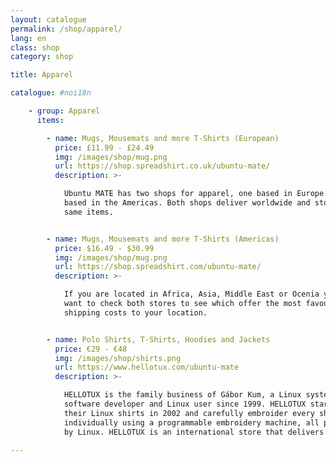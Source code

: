 ```yaml
---
layout: catalogue
permalink: /shop/apparel/
lang: en
class: shop
category: shop

title: Apparel

catalogue: #noi18n

    - group: Apparel
      items:

        - name: Mugs, Mousemats and more T-Shirts (European)
          price: £11.99 - £24.49
          img: /images/shop/mug.png
          url: https://shop.spreadshirt.co.uk/ubuntu-mate/
          description: >-

            Ubuntu MATE has two shops for apparel, one based in Europe and one
            based in the Americas. Both shops deliver worldwide and stock the
            same items.


        - name: Mugs, Mousemats and more T-Shirts (Americas)
          price: $16.49 - $30.99
          img: /images/shop/mug.png
          url: https://shop.spreadshirt.com/ubuntu-mate/
          description: >-

            If you are located in Africa, Asia, Middle East or Ocenia you may
            want to check both stores to see which offer the most favourable
            shipping costs to your location.


        - name: Polo Shirts, T-Shirts, Hoodies and Jackets
          price: €29 - €48
          img: /images/shop/shirts.png
          url: https://www.hellotux.com/ubuntu-mate
          description: >-

            HELLOTUX is the family business of Gábor Kum, a Linux system administrator,
            software developer and Linux user since 1999. HELLOTUX started making
            their Linux shirts in 2002 and carefully embroider every shirt
            individually using a programmable embroidery machine, all powered
            by Linux. HELLOTUX is an international store that delivers worldwide.

---
```

